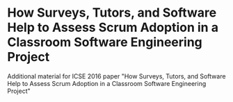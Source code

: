 # How Surveys, Tutors, and Software Help to Assess Scrum Adoption in a Classroom Software Engineering Project
Additional material for ICSE 2016 paper "How Surveys, Tutors, and Software Help to Assess Scrum Adoption in a Classroom Software Engineering Project"
